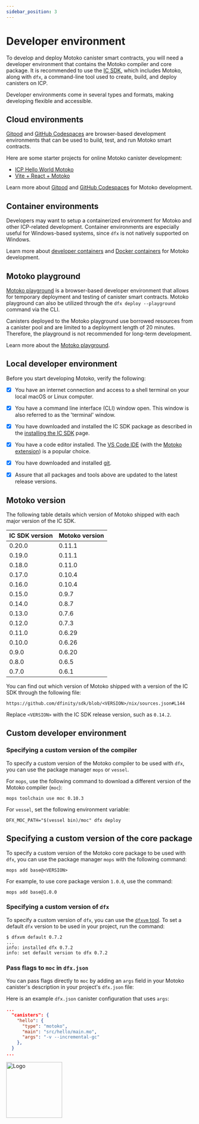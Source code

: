 ```yaml
---
sidebar_position: 3
---
```



# Developer environment


To develop and deploy Motoko canister smart contracts, you will need a developer environment that contains the Motoko compiler and core package. It is recommended to use the [IC SDK](https://github.com/dfinity/sdk#readme), which includes Motoko, along with `dfx`, a command-line tool used to create, build, and deploy canisters on ICP.

Developer environments come in several types and formats, making developing flexible and accessible.

## Cloud environments

[Gitpod](https://www.gitpod.io/) and [GitHub Codespaces](https://github.com/features/codespaces) are browser-based development environments that can be used to build, test, and run Motoko smart contracts.

Here are some starter projects for online Motoko canister development:

* [ICP Hello World Motoko](https://github.com/dfinity/icp-hello-world-motoko#readme)
* [Vite + React + Motoko](https://github.com/rvanasa/vite-react-motoko#readme)

Learn more about [Gitpod](https://internetcomputer.org/docs/current/developer-docs/developer-tools/ide/gitpod) and [GitHub Codespaces](https://internetcomputer.org/docs/current/developer-docs/developer-tools/ide/codespaces) for Motoko development.

## Container environments

Developers may want to setup a containerized environment for Motoko and other ICP-related development. Container environments are especially useful for Windows-based systems, since `dfx` is not natively supported on Windows.

Learn more about [developer containers](https://internetcomputer.org/docs/current/developer-docs/developer-tools/ide/dev-containers) and [Docker containers](https://internetcomputer.org/docs/current/developer-docs/developer-tools/ide/dev-containers#using-docker-directly) for Motoko development.

## Motoko playground

[Motoko playground](https://play.motoko.org/) is a browser-based developer environment that allows for temporary deployment and testing of canister smart contracts. Motoko playground can also be utilized through the `dfx deploy --playground` command via the CLI.

Canisters deployed to the Motoko playground use borrowed resources from a canister pool and are limited to a deployment length of 20 minutes. Therefore, the playground is not recommended for long-term development.

Learn more about the [Motoko playground](https://internetcomputer.org/docs/current/developer-docs/developer-tools/ide/playground).

## Local developer environment

Before you start developing Motoko, verify the following:

- [x] You have an internet connection and access to a shell terminal on your local macOS or Linux computer.

- [x] You have a command line interface (CLI) window open. This window is also referred to as the 'terminal' window.

- [x] You have downloaded and installed the IC SDK package as described in the [installing the IC SDK](https://internetcomputer.org/docs/current/developer-docs/getting-started/install) page.

- [x] You have a code editor installed. The [VS Code IDE](https://code.visualstudio.com/download) (with the [Motoko extension](https://marketplace.visualstudio.com/items?itemName=dfinity-foundation.vscode-motoko)) is a popular choice.

- [x] You have downloaded and installed [git](https://git-scm.com/downloads).

- [x] Assure that all packages and tools above are updated to the latest release versions.

## Motoko version

The following table details which version of Motoko shipped with each major version of the IC SDK.

| IC SDK version  | Motoko version   |
|-----------------|------------------|
| 0.20.0          | 0.11.1           |
| 0.19.0          | 0.11.1           |
| 0.18.0          | 0.11.0           |
| 0.17.0          | 0.10.4           |
| 0.16.0          | 0.10.4           |
| 0.15.0          | 0.9.7            |
| 0.14.0          | 0.8.7            |
| 0.13.0          | 0.7.6            |
| 0.12.0          | 0.7.3            |
| 0.11.0          | 0.6.29           |
| 0.10.0          | 0.6.26           |
| 0.9.0           | 0.6.20           |
| 0.8.0           | 0.6.5            |
| 0.7.0           | 0.6.1            |


You can find out which version of Motoko shipped with a version of the IC SDK through the following file:

```
https://github.com/dfinity/sdk/blob/<VERSION>/nix/sources.json#L144
```

Replace `<VERSION>` with the IC SDK release version, such as `0.14.2`.

## Custom developer environment

### Specifying a custom version of the compiler

To specify a custom version of the Motoko compiler to be used with `dfx`, you can use the package manager `mops` or `vessel`.

For `mops`, use the following command to download a different version of the Motoko compiler (`moc`):

```
mops toolchain use moc 0.10.3
```

For `vessel`, set the following environment variable:

```
DFX_MOC_PATH="$(vessel bin)/moc" dfx deploy
```

## Specifying a custom version of the core package

To specify a custom version of the Motoko core package to be used with `dfx`, you can use the package manager `mops` with the following command:

```
mops add base@<VERSION>
```

For example, to use core package version `1.0.0`, use the command:

```
mops add base@1.0.0
```

### Specifying a custom version of `dfx`

To specify a custom version of `dfx`, you can use the [`dfxvm` tool](https://internetcomputer.org/docs/current/developer-docs/developer-tools/cli-tools/dfxvm/docs/cli-reference/dfxvm/dfxvm-default). To set a default `dfx` version to be used in your project, run the command:

```
$ dfxvm default 0.7.2
...
info: installed dfx 0.7.2
info: set default version to dfx 0.7.2
```

### Pass flags to `moc` in `dfx.json`

You can pass flags directly to `moc` by adding an `args` field in your Motoko canister's description in your project's `dfx.json` file:

Here is an example `dfx.json` canister configuration that uses `args`:

```json
...
  "canisters": {
    "hello": {
      "type": "motoko",
      "main": "src/hello/main.mo",
      "args": "-v --incremental-gc"
    },
  }
...
```

<img src="https://github.com/user-attachments/assets/844ca364-4d71-42b3-aaec-4a6c3509ee2e" alt="Logo" width="150" height="150" />
